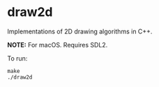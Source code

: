 # draw2d
Implementations of 2D drawing algorithms in C++.

**NOTE:**
For macOS. Requires SDL2.

To run:
```
make
./draw2d
```
